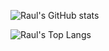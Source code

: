 ![Raul's GitHub stats](https://github-readme-stats.vercel.app/api?username=ctrlraul&show_icons=true&theme=outrun&count_private=true)

![Raul's Top Langs](https://github-readme-stats.vercel.app/api/top-langs/?username=ctrlraul&theme=outrun&layout=compact)
